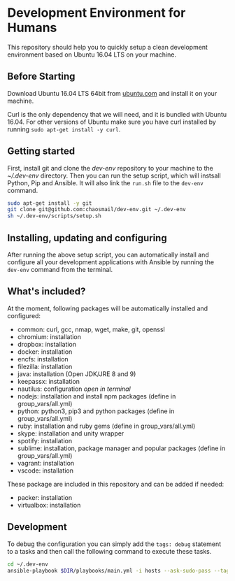 # Development Environment for Humans

This repository should help you to quickly setup a clean development environment based on Ubuntu 16.04 LTS on your machine.

## Before Starting

Download Ubuntu 16.04 LTS 64bit from [ubuntu.com](http://www.ubuntu.com/download/desktop) and install it on your machine.

Curl is the only dependency that we will need, and it is bundled with Ubuntu 16.04. For other versions of Ubuntu make sure you have curl installed by running `sudo apt-get install -y curl`.

## Getting started

First, install git and clone the *dev-env* repository to your machine to the *~/.dev-env* directory. Then you can run the setup script, which will instsall Python, Pip and Ansible. It will also link the `run.sh` file to the `dev-env` command.

```sh
sudo apt-get install -y git
git clone git@github.com:chaosmail/dev-env.git ~/.dev-env
sh ~/.dev-env/scripts/setup.sh
```

## Installing, updating and configuring

After running the above setup script, you can automatically install and configure all your development applications with Ansible by running the `dev-env` command from the terminal.

## What's included?

At the moment, following packages will be automatically installed and configured:

* common: curl, gcc, nmap, wget, make, git, openssl
* chromium: installation
* dropbox: installation
* docker: installation
* encfs: installation
* filezilla: installation
* java: installation (Open JDK/JRE 8 and 9)
* keepassx: installation
* nautilus: configuration *open in terminal*
* nodejs: installation and install npm packages (define in group_vars/all.yml)
* python: python3, pip3 and python packages (define in group_vars/all.yml)
* ruby: installation and ruby gems (define in group_vars/all.yml)
* skype: installation and unity wrapper
* spotify: installation
* sublime: installation, package manager and popular packages (define in group_vars/all.yml)
* vagrant: installation
* vscode: installation

These package are included in this repository and can be added if needed:

* packer: installation
* virtualbox: installation

## Development

To debug the configuration you can simply add the ```tags: debug``` statement to a tasks and then call the following command to execute these tasks.

```sh
cd ~/.dev-env
ansible-playbook $DIR/playbooks/main.yml -i hosts --ask-sudo-pass --tags debug
```
